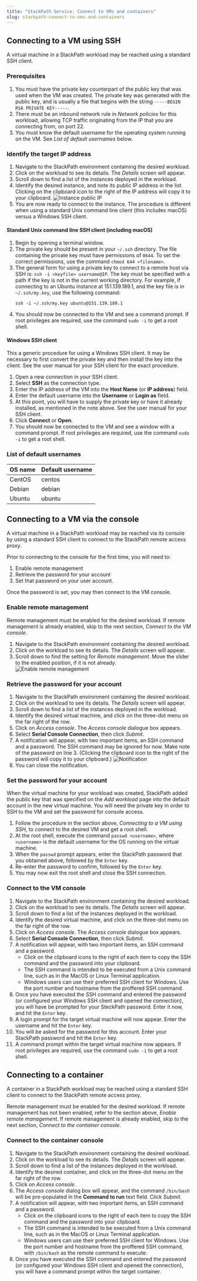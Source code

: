 ```yaml
---
title: "StackPath Service: Connect to VMs and containers"
slug: stackpath-connect-to-vms-and-containers
---
```


## Connecting to a VM using SSH

A virtual machine in a StackPath workload may be reached using a standard SSH client.

### Prerequisites

1. You must have the private key counterpart of the public key that was used when the VM was created.  The private key was generated with the public key, and is usually a file that begins with the string `-----BEGIN RSA PRIVATE KEY-----`.
1. There must be an inbound network rule in *Network policies* for this workload, allowing TCP traffic originating from the IP that you are connecting from, on port 22.
1. You must know the default username for the operating system running on the VM.  See *List of default usernames* below.

### Identify the target IP address

1. Navigate to the StackPath environment containing the desired workload.
1. Click on the workload to see its details.  The *Details* screen will appear.
1. Scroll down to find a list of the instances deployed in the workload.
1. Identify the desired instance, and note its public IP address in the list.  Clicking on the clipboard icon to the right of the IP address will copy it to your clipboard.
![Instance public IP](../../assets/sp-connect-instance-public-ip-en.png)
1. You are now ready to connect to the instance.  The procedure is different when using a standard Unix command line client (this includes macOS) versus a Windows SSH client.

#### Standard Unix command line SSH client (including macOS)

1. Begin by opening a terminal window.
1. The private key should be present in your `~/.ssh` directory.  The file containing the private key must have permissions of `0644`.  To set the correct permissions, use the command `chmod 644 <filename>`.
1. The general form for using a private key to connect to a remote host via SSH is: `ssh -i <keyfile> username@IP`. The key must be specified with a path if the key is not in the current working directory.  For example, if connecting to an Ubuntu instance at 151.139.189.1, and the key file is in `~/.ssh/my.key`, use the following command:
   ```
   ssh -i ~/.ssh/my.key ubuntu@151.139.189.1
   ```
1. You should now be connected to the VM and see a command prompt.  If root privileges are required, use the command `sudo -i` to get a root shell.

#### Windows SSH client

This a generic procedure for using a Windows SSH client.  It may be necessary to first convert the private key and then install the key into the client.  See the user manual for your SSH client for the exact procedure.

1. Open a new connection in your SSH client.
1. Select **SSH** as the connection type.
1. Enter the IP address of the VM into the **Host Name** (or **IP address**) field.
1. Enter the default username into the **Username** or **Login as** field.
1. At this point, you will have to supply the private key or have it already installed, as mentioned in the note above.  See the user manual for your SSH client.
1. Click **Connect** or **Open**.
1. You should now be connected to the VM and see a window with a command prompt.  If root privileges are required, use the command `sudo -i` to get a root shell.

### List of default usernames

| OS name | Default username |
| --- | --- |
| CentOS | centos |
| Debian | debian |
| Ubuntu | ubuntu |

## Connecting to a VM via the console

A virtual machine in a StackPath workload may be reached via its console by using a standard SSH client to connect to the StackPath remote access proxy.

Prior to connecting to the console for the first time, you will need to:
1. Enable remote management
1. Retrieve the password for your account
1. Set that password on your user account.

Once the password is set, you may then connect to the VM console.

### Enable remote management

Remote management must be enabled for the desired workload.  If remote management is already enabled, skip to the next section, *Connect to the VM console*.

1. Navigate to the StackPath environment containing the desired workload.
1. Click on the workload to see its details.  The *Details* screen will appear.
1. Scroll down to find the setting for *Remote management*.  Move the slider to the enabled position, if it is not already.
![Enable remote management](../../assets/sp-connect-enable-remote-mgt-en.png)

### Retrieve the password for your account

1. Navigate to the StackPath environment containing the desired workload.
1. Click on the workload to see its details.  The *Details* screen will appear.
1. Scroll down to find a list of the instances deployed in the workload.
1. Identify the desired virtual machine, and click on the three-dot menu on the far right of the row.
1. Click on *Access console*.  The *Access console* dialogue box appears.
1. Select **Serial Console Connection**, then click *Submit*.
1. A notification will appear, with two important items, an SSH command and a password.  The SSH command may be ignored for now.  Make note of the password on line 3.  (Clicking the clipboard icon to the right of the password will copy it to your clipboard.)
![Notification](../../assets/sp-connect-notif-en.png)
1. You can close the notification.

### Set the password for your account

When the virtual machine for your workload was created, StackPath added the public key that was specified on the *Add workload* page into the default account in the new virtual machine.  You will need the private key in order to SSH to the VM and set the password for console access.

1. Follow the procedure in the section above, *Connecting to a VM using SSH*, to connect to the desired VM and get a root shell.
1. At the root shell, execute the command `passwd <username>`, where `<username>` is the default username for the OS running on the virtual machine.
1. When the `passwd` prompt appears, enter the StackPath password that you obtained above, followed by the `Enter` key.
1. Re-enter the password to confirm, followed by the `Enter` key.
1. You may now exit the root shell and close the SSH connection.

### Connect to the VM console

1. Navigate to the StackPath environment containing the desired workload.
1. Click on the workload to see its details.  The *Details* screen will appear.
1. Scroll down to find a list of the instances deployed in the workload.
1. Identify the desired virtual machine, and click on the three-dot menu on the far right of the row.
1. Click on *Access console*.  The *Access console* dialogue box appears.
1. Select **Serial Console Connection**, then click *Submit*.
1. A notification will appear, with two important items, an SSH command and a password.
   - Click on the clipboard icons to the right of each item to copy the SSH command and the password into your clipboard.
   - The SSH command is intended to be executed from a Unix command line, such as in the MacOS or Linux Terminal application.
   - Windows users can use their preferred SSH client for Windows. Use the port number and hostname from the proffered SSH command.
1. Once you have executed the SSH command and entered the password (or configured your Windows SSH client and opened the connection), you will have be prompted for your SteckPath password.  Enter it now, and hit the `Enter` key.
1. A login prompt for the target virtual machine will now appear.  Enter the username and hit the `Enter` key.
1. You will be asked for the password for this account.  Enter your StackPath password and hit the `Enter` key.
1. A command prompt within the target virtual machine now appears.  If root privileges are required, use the command `sudo -i` to get a root shell.

## Connecting to a container

A container in a StackPath workload may be reached using a standard SSH client to connect to the StackPath remote access proxy.

Remote management must be enabled for the desired workload.  If remote management has not been enabled, refer to the section above, *Enable remote management*.  If remote management is already enabled, skip to the next section, *Connect to the container console*.

### Connect to the container console

1. Navigate to the StackPath environment containing the desired workload.
1. Click on the workload to see its details.  The *Details* screen will appear.
1. Scroll down to find a list of the instances deployed in the workload.
1. Identify the desired container, and click on the three-dot menu on the far right of the row.
1. Click on *Access console*.
1. The *Access console* dialog box will appear, and the command `/bin/bash` will be pre-populated in the **Command to run** text field.  Click *Submit*.
1. A notification will appear, with two important items, an SSH command and a password.
   - Click on the clipboard icons to the right of each item to copy the SSH command and the password into your clipboard.
   - The SSH command is intended to be executed from a Unix command line, such as in the MacOS or Linux Terminal application.
   - Windows users can use their preferred SSH client for Windows. Use the port number and hostname from the proffered SSH command, with `/bin/bash` as the remote command to execute.
1. Once you have executed the SSH command and entered the password (or configured your Windows SSH client and opened the connection), you will have a command prompt within the target container.
